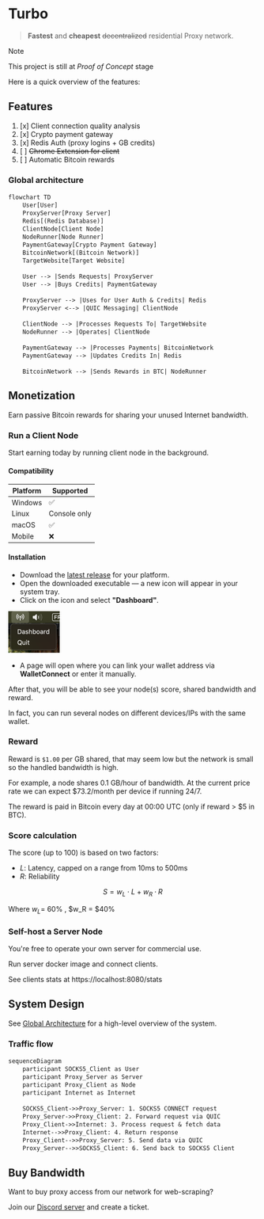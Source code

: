 # Turbo

> **Fastest** and **cheapest** ~~decentralized~~ residential Proxy network.

> [!NOTE]
> This project is still at _Proof of Concept_ stage

Here is a quick overview of the features:

## Features

1. [x] Client connection quality analysis
2. [x] Crypto payment gateway
3. [x] Redis Auth (proxy logins + GB credits)
4. [ ] ~~Chrome Extension for client~~
5. [ ] Automatic Bitcoin rewards

### Global architecture

```mermaid
flowchart TD
    User[User]
    ProxyServer[Proxy Server]
    Redis[(Redis Database)]
    ClientNode[Client Node]
    NodeRunner[Node Runner]
    PaymentGateway[Crypto Payment Gateway]
    BitcoinNetwork[(Bitcoin Network)]
    TargetWebsite[Target Website]

    User --> |Sends Requests| ProxyServer
    User --> |Buys Credits| PaymentGateway

    ProxyServer --> |Uses for User Auth & Credits| Redis
    ProxyServer <--> |QUIC Messaging| ClientNode

    ClientNode --> |Processes Requests To| TargetWebsite
    NodeRunner --> |Operates| ClientNode

    PaymentGateway --> |Processes Payments| BitcoinNetwork
    PaymentGateway --> |Updates Credits In| Redis

    BitcoinNetwork --> |Sends Rewards in BTC| NodeRunner
```

## Monetization

Earn passive Bitcoin rewards for sharing your unused Internet bandwidth.

### Run a Client Node

Start earning today by running client node in the background.

#### Compatibility

| Platform | Supported    |
|----------|--------------|
| Windows  | ✅            |
| Linux    | Console only |
| macOS    | ✅            |
| Mobile   | ❌            |

#### Installation

- Download the [latest release](https://github.com/L1shed/Turbo/releases) for your platform.
- Open the downloaded executable — a new icon will appear in your system tray.
- Click on the icon and select **"Dashboard"**.

![img.png](.github/assets/img.png)
- A page will open where you can link your wallet address via **WalletConnect** or enter it manually.

After that, you will be able to see your node(s) score, shared bandwidth and reward.

In fact, you can run several nodes on different devices/IPs with the same wallet.

### Reward

Reward is `$1.00` per GB shared, that may seem low but the network is small so the handled bandwidth is high.

For example, a node shares 0.1 GB/hour of bandwidth.
At the current price rate we can expect $73.2/month per device if running 24/7.

The reward is paid in Bitcoin every day at 00:00 UTC (only if reward > $5 in BTC).

### Score calculation

The score (up to 100) is based on two factors:
- $L$: Latency, capped on a range from 10ms to 500ms
- $R$: Reliability

$$
S = w_L \cdot L + w_R \cdot R
$$

Where $w_L =$ 60% , $w_R = $40%

### Self-host a Server Node

You're free to operate your own server for commercial use.

Run server docker image and connect clients.

See clients stats at https://localhost:8080/stats


## System Design

See [Global Architecture](#global-architecture) for a high-level overview of the system.

### Traffic flow

```mermaid
sequenceDiagram
    participant SOCKS5_Client as User
    participant Proxy_Server as Server
    participant Proxy_Client as Node
    participant Internet as Internet

    SOCKS5_Client->>Proxy_Server: 1. SOCKS5 CONNECT request
    Proxy_Server->>Proxy_Client: 2. Forward request via QUIC
    Proxy_Client->>Internet: 3. Process request & fetch data
    Internet-->>Proxy_Client: 4. Return response
    Proxy_Client-->>Proxy_Server: 5. Send data via QUIC
    Proxy_Server-->>SOCKS5_Client: 6. Send back to SOCKS5 Client
```

## Buy Bandwidth

Want to buy proxy access from our network for web-scraping?

Join our [Discord server](https://discord.gg/ZqdvQkSEc7) and create a ticket.